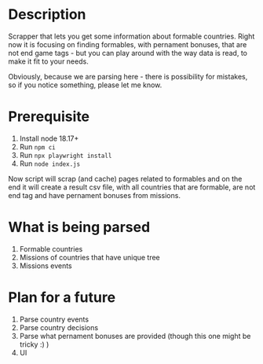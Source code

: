 # Description

Scrapper that lets you get some information about formable countries. Right now it is focusing on finding formables, with pernament bonuses, that are not end game tags - but you can play around with the way data is read, to make it fit to your needs.

Obviously, because we are parsing here - there is possibility for mistakes, so if you notice something, please let me know.

# Prerequisite

1. Install node 18.17+
2. Run `npm ci`
3. Run `npx playwright install`
4. Run `node index.js`

Now script will scrap (and cache) pages related to formables and on the end it will create a result csv file, with all countries that are formable, are not end tag and have pernament bonuses from missions.

# What is being parsed

1. Formable countries
2. Missions of countries that have unique tree
3. Missions events

# Plan for a future

1. Parse country events
2. Parse country decisions
3. Parse what pernament bonuses are provided (though this one might be tricky :) )
4. UI
